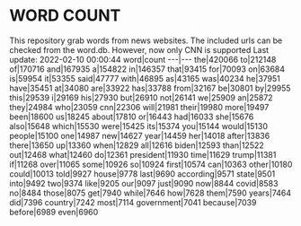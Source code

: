# WORD COUNT
This repository grab words from news websites. The included urls can be checked from the word.db.
However, now only CNN is supported
Last update: 2022-02-10 00:00:44
word|count
---|---
the|420066
to|212148
of|170716
and|167935
a|154822
in|146357
that|93415
for|70093
on|63684
is|59954
it|53355
said|47777
with|46895
as|43165
was|40234
he|37951
have|35451
at|34080
are|33922
has|33788
from|32167
be|30801
by|29955
this|29539
i|29169
his|27930
but|26910
not|26141
we|25909
an|25872
they|24984
who|23059
cnn|22306
will|21981
their|19980
more|19497
been|18600
us|18245
about|17810
or|16443
had|16033
she|15676
also|15648
which|15530
were|15425
its|15374
you|15144
would|15130
people|15100
one|14987
new|14627
year|14459
her|14018
after|13836
there|13650
up|13360
when|12829
all|12616
biden|12593
than|12522
out|12468
what|12460
do|12361
president|11930
time|11629
trump|11381
if|11268
over|11065
some|10926
so|10924
first|10574
can|10363
other|10180
could|10013
told|9927
house|9778
last|9690
according|9571
state|9501
into|9492
two|9374
like|9205
our|9097
just|9090
now|8844
covid|8583
no|8484
those|8075
get|7940
while|7646
how|7628
them|7590
years|7464
did|7396
country|7242
most|7114
government|7041
because|7039
before|6989
even|6960

